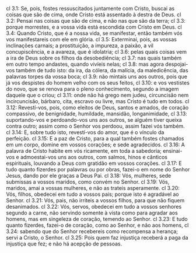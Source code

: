 cl 3.1: Se, pois, fostes ressuscitados juntamente com Cristo, buscai as coisas que são de cima, onde Cristo está assentado à destra de Deus.
cl 3.2: Pensai nas coisas que são de cima, e não nas que são da terra;
cl 3.3: porque morrestes, e a vossa vida está escondida com Cristo em Deus.
cl 3.4: Quando Cristo, que é a nossa vida, se manifestar, então também vós vos manifestareis com ele em glória.
cl 3.5: Exterminai, pois, as vossas inclinações carnais; a prostituição, a impureza, a paixão, a vil concupiscência, e a avareza, que é idolatria;
cl 3.6: pelas quais coisas vem a ira de Deus sobre os filhos da desobediência;
cl 3.7: nas quais também em outro tempo andastes, quando vivíeis nelas;
cl 3.8: mas agora despojai-vos também de tudo isto: da ira, da cólera, da malícia, da maledicência, das palavras torpes da vossa boca;
cl 3.9: não mintais uns aos outros, pois que já vos despistes do homem velho com os seus feitos,
cl 3.10: e vos vestistes do novo, que se renova para o pleno conhecimento, segundo a imagem daquele que o criou;
cl 3.11: onde não há grego nem judeu, circuncisão nem incircuncisão, bárbaro, cita, escravo ou livre, mas Cristo é tudo em todos.
cl 3.12: Revestí-vos, pois, como eleitos de Deus, santos e amados, de coração compassivo, de benignidade, humildade, mansidão, longanimidade,
cl 3.13: suportando-vos e perdoando-vos uns aos outros, se alguém tiver queixa contra outro; assim como o Senhor vos perdoou, assim fazei vós também.
cl 3.14: E, sobre tudo isto, revestí-vos do amor, que é o vínculo da perfeição.
cl 3.15: E a paz de Cristo, para a qual também fostes chamados em um corpo, domine em vossos corações; e sede agradecidos.
cl 3.16: A palavra de Cristo habite em vós ricamente, em toda a sabedoria; ensinai-vos e admoestai-vos uns aos outros, com salmos, hinos e cânticos espirituais, louvando a Deus com gratidão em vossos corações.
cl 3.17: E tudo quanto fizerdes por palavras ou por obras, fazei-o em nome do Senhor Jesus, dando por ele graças a Deus Pai.
cl 3.18: Vós, mulheres, sede submissas a vossos maridos, como convém no Senhor.
cl 3.19: Vós, maridos, amai a vossas mulheres, e não as trateis asperamente.
cl 3.20: Vós, filhos, obedecei em tudo a vossos pais; porque isto é agradável ao Senhor.
cl 3.21: Vós, pais, não irriteis a vossos filhos, para que não fiquem desanimados.
cl 3.22: Vós, servos, obedecei em tudo a vossos senhores segundo a carne, não servindo somente à vista como para agradar aos homens, mas em singeleza de coração, temendo ao Senhor.
cl 3.23: E tudo quanto fizerdes, fazei-o de coração, como ao Senhor, e não aos homens,
cl 3.24: sabendo que do Senhor recebereis como recompensa a herança; servi a Cristo, o Senhor.
cl 3.25: Pois quem faz injustiça receberá a paga da injustiça que fez; e não há acepção de pessoas.
